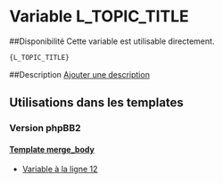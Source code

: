 # Variable L_TOPIC_TITLE

##Disponibilité
Cette variable est utilisable directement.

```html
{L_TOPIC_TITLE}
```

##Description
[Ajouter une description](https://fa-tvars.appspot.com/var/L_TOPIC_TITLE)

## Utilisations dans les templates

### Version phpBB2

#### [Template merge_body](subsilver/merge_body.md#readme)
* [Variable &agrave; la ligne 12](../subsilver/merge_body.tpl#L12)